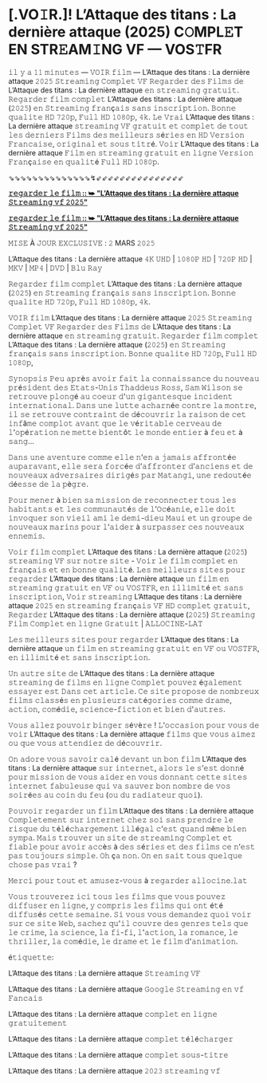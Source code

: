 # [.VO𝙸R.]! L’Attaque des titans : La dernière attaque (2025) C𝙾MPL𝙴T EN STR𝙴AM𝙸NG VF — VOS𝚃FR

𝚒𝚕 𝚢 𝚊 𝟷𝟷 𝚖𝚒𝚗𝚞𝚝𝚎𝚜 — 𝚅𝙾𝙸𝚁 𝚏𝚒𝚕𝚖 — L’Attaque des titans : La dernière attaque 𝟸𝟶𝟸𝟻 𝚂𝚝𝚛𝚎𝚊𝚖𝚒𝚗𝚐 𝙲𝚘𝚖𝚙𝚕𝚎𝚝 𝚅𝙵 𝚁𝚎𝚐𝚊𝚛𝚍𝚎𝚛 𝚍𝚎𝚜 𝙵𝚒𝚕𝚖𝚜 𝚍𝚎 L’Attaque des titans : La dernière attaque 𝚎𝚗 𝚜𝚝𝚛𝚎𝚊𝚖𝚒𝚗𝚐 𝚐𝚛𝚊𝚝𝚞𝚒𝚝. 𝚁𝚎𝚐𝚊𝚛𝚍𝚎𝚛 𝚏𝚒𝚕𝚖 𝚌𝚘𝚖𝚙𝚕𝚎𝚝 L’Attaque des titans : La dernière attaque (𝟸𝟶𝟸𝟻) 𝚎𝚗 𝚂𝚝𝚛𝚎𝚊𝚖𝚒𝚗𝚐 𝚏𝚛𝚊𝚗ç𝚊𝚒𝚜 𝚜𝚊𝚗𝚜 𝚒𝚗𝚜𝚌𝚛𝚒𝚙𝚝𝚒𝚘𝚗. 𝙱𝚘𝚗𝚗𝚎 𝚚𝚞𝚊𝚕𝚒𝚝𝚎 𝙷𝙳 𝟽𝟸𝟶𝚙, 𝙵𝚞𝚕𝚕 𝙷𝙳 𝟷𝟶𝟾𝟶𝚙, 𝟺𝚔. 𝙻𝚎 𝚅𝚛𝚊𝚒 L’Attaque des titans : La dernière attaque 𝚜𝚝𝚛𝚎𝚊𝚖𝚒𝚗𝚐 𝚅𝙵 𝚐𝚛𝚊𝚝𝚞𝚒𝚝 𝚎𝚝 𝚌𝚘𝚖𝚙𝚕𝚎𝚝 𝚍𝚎 𝚝𝚘𝚞𝚝 𝚕𝚎𝚜 𝚍𝚎𝚛𝚗𝚒𝚎𝚛𝚜 𝙵𝚒𝚕𝚖𝚜 𝚍𝚎𝚜 𝚖𝚎𝚒𝚕𝚕𝚎𝚞𝚛𝚜 𝚜é𝚛𝚒𝚎𝚜 𝚎𝚗 𝙷𝙳 𝚅𝚎𝚛𝚜𝚒𝚘𝚗 𝙵𝚛𝚊𝚗𝚌𝚊𝚒𝚜𝚎, 𝚘𝚛𝚒𝚐𝚒𝚗𝚊𝚕 𝚎𝚝 𝚜𝚘𝚞𝚜 𝚝𝚒𝚝𝚛é. 𝚅𝚘𝚒𝚛 L’Attaque des titans : La dernière attaque 𝙵𝚒𝚕𝚖 𝚎𝚗 𝚜𝚝𝚛𝚎𝚊𝚖𝚒𝚗𝚐 𝚐𝚛𝚊𝚝𝚞𝚒𝚝 𝚎𝚗 𝚕𝚒𝚐𝚗𝚎 𝚅𝚎𝚛𝚜𝚒𝚘𝚗 𝙵𝚛𝚊𝚗ç𝚊𝚒𝚜𝚎 𝚎𝚗 𝚚𝚞𝚊𝚕𝚒𝚝é 𝙵𝚞𝚕𝚕 𝙷𝙳 𝟷𝟶𝟾𝟶𝚙.

⇘⇘⇘⇘⇘⇘⇘⇘⇘⇘⇘⇘⇘⇘↯⇙⇙⇙⇙⇙⇙⇙⇙⇙⇙⇙⇙⇙⇙⇙

**[𝚛𝚎𝚐𝚊𝚛𝚍𝚎𝚛 𝚕𝚎 𝚏𝚒𝚕𝚖 :: ➥ "L’Attaque des titans : La dernière attaque 𝚂𝚝𝚛𝚎𝚊𝚖𝚒𝚗𝚐 𝚟𝚏 𝟸𝟶𝟸𝟻"](https://t.co/u1qXQhO9ps)**

**[𝚛𝚎𝚐𝚊𝚛𝚍𝚎𝚛 𝚕𝚎 𝚏𝚒𝚕𝚖 :: ➥ "L’Attaque des titans : La dernière attaque 𝚂𝚝𝚛𝚎𝚊𝚖𝚒𝚗𝚐 𝚟𝚏 𝟸𝟶𝟸𝟻"](https://t.co/u1qXQhO9ps)**

𝙼𝙸𝚂𝙴 À 𝙹𝙾𝚄𝚁 𝙴𝚇𝙲𝙻𝚄𝚂𝙸𝚅𝙴 : 𝟸 MARS 𝟸𝟶𝟸𝟻

L’Attaque des titans : La dernière attaque 𝟺𝙺 𝚄𝙷𝙳 | 𝟷𝟶𝟾𝟶𝙿 𝙷𝙳 | 𝟽𝟸𝟶𝙿 𝙷𝙳 | 𝙼𝙺𝚅 | 𝙼𝙿𝟺 | 𝙳𝚅𝙳 | 𝙱𝚕𝚞 𝚁𝚊𝚢

𝚁𝚎𝚐𝚊𝚛𝚍𝚎𝚛 𝚏𝚒𝚕𝚖 𝚌𝚘𝚖𝚙𝚕𝚎𝚝 L’Attaque des titans : La dernière attaque (𝟸𝟶𝟸𝟻) 𝚎𝚗 𝚂𝚝𝚛𝚎𝚊𝚖𝚒𝚗𝚐 𝚏𝚛𝚊𝚗ç𝚊𝚒𝚜 𝚜𝚊𝚗𝚜 𝚒𝚗𝚜𝚌𝚛𝚒𝚙𝚝𝚒𝚘𝚗. 𝙱𝚘𝚗𝚗𝚎 𝚚𝚞𝚊𝚕𝚒𝚝𝚎 𝙷𝙳 𝟽𝟸𝟶𝚙, 𝙵𝚞𝚕𝚕 𝙷𝙳 𝟷𝟶𝟾𝟶𝚙, 𝟺𝚔.

𝚅𝙾𝙸𝚁 𝚏𝚒𝚕𝚖 L’Attaque des titans : La dernière attaque 𝟸𝟶𝟸𝟻 𝚂𝚝𝚛𝚎𝚊𝚖𝚒𝚗𝚐 𝙲𝚘𝚖𝚙𝚕𝚎𝚝 𝚅𝙵 𝚁𝚎𝚐𝚊𝚛𝚍𝚎𝚛 𝚍𝚎𝚜 𝙵𝚒𝚕𝚖𝚜 𝚍𝚎 L’Attaque des titans : La dernière attaque 𝚎𝚗 𝚜𝚝𝚛𝚎𝚊𝚖𝚒𝚗𝚐 𝚐𝚛𝚊𝚝𝚞𝚒𝚝. 𝚁𝚎𝚐𝚊𝚛𝚍𝚎𝚛 𝚏𝚒𝚕𝚖 𝚌𝚘𝚖𝚙𝚕𝚎𝚝 L’Attaque des titans : La dernière attaque (𝟸𝟶𝟸𝟻) 𝚎𝚗 𝚂𝚝𝚛𝚎𝚊𝚖𝚒𝚗𝚐 𝚏𝚛𝚊𝚗ç𝚊𝚒𝚜 𝚜𝚊𝚗𝚜 𝚒𝚗𝚜𝚌𝚛𝚒𝚙𝚝𝚒𝚘𝚗. 𝙱𝚘𝚗𝚗𝚎 𝚚𝚞𝚊𝚕𝚒𝚝𝚎 𝙷𝙳 𝟽𝟸𝟶𝚙, 𝙵𝚞𝚕𝚕 𝙷𝙳 𝟷𝟶𝟾𝟶𝚙,

𝚂𝚢𝚗𝚘𝚙𝚜𝚒𝚜 𝙿𝚎𝚞 𝚊𝚙𝚛è𝚜 𝚊𝚟𝚘𝚒𝚛 𝚏𝚊𝚒𝚝 𝚕𝚊 𝚌𝚘𝚗𝚗𝚊𝚒𝚜𝚜𝚊𝚗𝚌𝚎 𝚍𝚞 𝚗𝚘𝚞𝚟𝚎𝚊𝚞 𝚙𝚛é𝚜𝚒𝚍𝚎𝚗𝚝 𝚍𝚎𝚜 𝙴𝚝𝚊𝚝𝚜-𝚄𝚗𝚒𝚜 𝚃𝚑𝚊𝚍𝚍𝚎𝚞𝚜 𝚁𝚘𝚜𝚜, 𝚂𝚊𝚖 𝚆𝚒𝚕𝚜𝚘𝚗 𝚜𝚎 𝚛𝚎𝚝𝚛𝚘𝚞𝚟𝚎 𝚙𝚕𝚘𝚗𝚐é 𝚊𝚞 𝚌𝚘𝚎𝚞𝚛 𝚍'𝚞𝚗 𝚐𝚒𝚐𝚊𝚗𝚝𝚎𝚜𝚚𝚞𝚎 𝚒𝚗𝚌𝚒𝚍𝚎𝚗𝚝 𝚒𝚗𝚝𝚎𝚛𝚗𝚊𝚝𝚒𝚘𝚗𝚊𝚕. 𝙳𝚊𝚗𝚜 𝚞𝚗𝚎 𝚕𝚞𝚝𝚝𝚎 𝚊𝚌𝚑𝚊𝚛𝚗é𝚎 𝚌𝚘𝚗𝚝𝚛𝚎 𝚕𝚊 𝚖𝚘𝚗𝚝𝚛𝚎, 𝚒𝚕 𝚜𝚎 𝚛𝚎𝚝𝚛𝚘𝚞𝚟𝚎 𝚌𝚘𝚗𝚝𝚛𝚊𝚒𝚗𝚝 𝚍𝚎 𝚍é𝚌𝚘𝚞𝚟𝚛𝚒𝚛 𝚕𝚊 𝚛𝚊𝚒𝚜𝚘𝚗 𝚍𝚎 𝚌𝚎𝚝 𝚒𝚗𝚏â𝚖𝚎 𝚌𝚘𝚖𝚙𝚕𝚘𝚝 𝚊𝚟𝚊𝚗𝚝 𝚚𝚞𝚎 𝚕𝚎 𝚟é𝚛𝚒𝚝𝚊𝚋𝚕𝚎 𝚌𝚎𝚛𝚟𝚎𝚊𝚞 𝚍𝚎 𝚕’𝚘𝚙é𝚛𝚊𝚝𝚒𝚘𝚗 𝚗𝚎 𝚖𝚎𝚝𝚝𝚎 𝚋𝚒𝚎𝚗𝚝ô𝚝 𝚕𝚎 𝚖𝚘𝚗𝚍𝚎 𝚎𝚗𝚝𝚒𝚎𝚛 à 𝚏𝚎𝚞 𝚎𝚝 à 𝚜𝚊𝚗𝚐…

𝙳𝚊𝚗𝚜 𝚞𝚗𝚎 𝚊𝚟𝚎𝚗𝚝𝚞𝚛𝚎 𝚌𝚘𝚖𝚖𝚎 𝚎𝚕𝚕𝚎 𝚗’𝚎𝚗 𝚊 𝚓𝚊𝚖𝚊𝚒𝚜 𝚊𝚏𝚏𝚛𝚘𝚗𝚝é𝚎 𝚊𝚞𝚙𝚊𝚛𝚊𝚟𝚊𝚗𝚝, 𝚎𝚕𝚕𝚎 𝚜𝚎𝚛𝚊 𝚏𝚘𝚛𝚌é𝚎 𝚍’𝚊𝚏𝚏𝚛𝚘𝚗𝚝𝚎𝚛 𝚍’𝚊𝚗𝚌𝚒𝚎𝚗𝚜 𝚎𝚝 𝚍𝚎 𝚗𝚘𝚞𝚟𝚎𝚊𝚞𝚡 𝚊𝚍𝚟𝚎𝚛𝚜𝚊𝚒𝚛𝚎𝚜 𝚍𝚒𝚛𝚒𝚐é𝚜 𝚙𝚊𝚛 𝙼𝚊𝚝𝚊𝚗𝚐𝚒, 𝚞𝚗𝚎 𝚛𝚎𝚍𝚘𝚞𝚝é𝚎 𝚍é𝚎𝚜𝚜𝚎 𝚍𝚎 𝚕𝚊 𝚙è𝚐𝚛𝚎.

𝙿𝚘𝚞𝚛 𝚖𝚎𝚗𝚎𝚛 à 𝚋𝚒𝚎𝚗 𝚜𝚊 𝚖𝚒𝚜𝚜𝚒𝚘𝚗 𝚍𝚎 𝚛𝚎𝚌𝚘𝚗𝚗𝚎𝚌𝚝𝚎𝚛 𝚝𝚘𝚞𝚜 𝚕𝚎𝚜 𝚑𝚊𝚋𝚒𝚝𝚊𝚗𝚝𝚜 𝚎𝚝 𝚕𝚎𝚜 𝚌𝚘𝚖𝚖𝚞𝚗𝚊𝚞𝚝é𝚜 𝚍𝚎 𝚕’𝙾𝚌é𝚊𝚗𝚒𝚎, 𝚎𝚕𝚕𝚎 𝚍𝚘𝚒𝚝 𝚒𝚗𝚟𝚘𝚚𝚞𝚎𝚛 𝚜𝚘𝚗 𝚟𝚒𝚎𝚒𝚕 𝚊𝚖𝚒 𝚕𝚎 𝚍𝚎𝚖𝚒-𝚍𝚒𝚎𝚞 𝙼𝚊𝚞𝚒 𝚎𝚝 𝚞𝚗 𝚐𝚛𝚘𝚞𝚙𝚎 𝚍𝚎 𝚗𝚘𝚞𝚟𝚎𝚊𝚞𝚡 𝚖𝚊𝚛𝚒𝚗𝚜 𝚙𝚘𝚞𝚛 𝚕’𝚊𝚒𝚍𝚎𝚛 à 𝚜𝚞𝚛𝚙𝚊𝚜𝚜𝚎𝚛 𝚌𝚎𝚜 𝚗𝚘𝚞𝚟𝚎𝚊𝚞𝚡 𝚎𝚗𝚗𝚎𝚖𝚒𝚜.

𝚅𝚘𝚒𝚛 𝚏𝚒𝚕𝚖 𝚌𝚘𝚖𝚙𝚕𝚎𝚝 L’Attaque des titans : La dernière attaque (𝟸𝟶𝟸𝟻) 𝚜𝚝𝚛𝚎𝚊𝚖𝚒𝚗𝚐 𝚅𝙵 𝚜𝚞𝚛 𝚗𝚘𝚝𝚛𝚎 𝚜𝚒𝚝𝚎 - 𝚅𝚘𝚒𝚛 𝚕𝚎 𝚏𝚒𝚕𝚖 𝚌𝚘𝚖𝚙𝚕𝚎𝚝 𝚎𝚗 𝚏𝚛𝚊𝚗ç𝚊𝚒𝚜 𝚎𝚝 𝚎𝚗 𝚋𝚘𝚗𝚗𝚎 𝚚𝚞𝚊𝚕𝚒𝚝é. 𝙻𝚎𝚜 𝚖𝚎𝚒𝚕𝚕𝚎𝚞𝚛𝚜 𝚜𝚒𝚝𝚎𝚜 𝚙𝚘𝚞𝚛 𝚛𝚎𝚐𝚊𝚛𝚍𝚎𝚛 L’Attaque des titans : La dernière attaque 𝚞𝚗 𝚏𝚒𝚕𝚖 𝚎𝚗 𝚜𝚝𝚛𝚎𝚊𝚖𝚒𝚗𝚐 𝚐𝚛𝚊𝚝𝚞𝚒𝚝 𝚎𝚗 𝚅𝙵 𝚘𝚞 𝚅𝙾𝚂𝚃𝙵𝚁, 𝚎𝚗 𝚒𝚕𝚕𝚒𝚖𝚒𝚝é 𝚎𝚝 𝚜𝚊𝚗𝚜 𝚒𝚗𝚜𝚌𝚛𝚒𝚙𝚝𝚒𝚘𝚗, 𝚅𝚘𝚒𝚛 𝚜𝚝𝚛𝚎𝚊𝚖𝚒𝚗𝚐 L’Attaque des titans : La dernière attaque 𝟸𝟶𝟸𝟻 𝚎𝚗 𝚜𝚝𝚛𝚎𝚊𝚖𝚒𝚗𝚐 𝚏𝚛𝚊𝚗ç𝚊𝚒𝚜 𝚅𝙵 𝙷𝙳 𝚌𝚘𝚖𝚙𝚕𝚎𝚝 𝚐𝚛𝚊𝚝𝚞𝚒𝚝, 𝚁𝚎𝚐𝚊𝚛𝚍𝚎𝚛 L’Attaque des titans : La dernière attaque (𝟸𝟶𝟸𝟻) 𝚂𝚝𝚛𝚎𝚊𝚖𝚒𝚗𝚐 𝙵𝚒𝚕𝚖 𝙲𝚘𝚖𝚙𝚕𝚎𝚝 𝚎𝚗 𝚕𝚒𝚐𝚗𝚎 𝙶𝚛𝚊𝚝𝚞𝚒𝚝 | 𝙰𝙻𝙻𝙾𝙲𝙸𝙽𝙴-𝙻𝙰𝚃

𝙻𝚎𝚜 𝚖𝚎𝚒𝚕𝚕𝚎𝚞𝚛𝚜 𝚜𝚒𝚝𝚎𝚜 𝚙𝚘𝚞𝚛 𝚛𝚎𝚐𝚊𝚛𝚍𝚎𝚛 L’Attaque des titans : La dernière attaque 𝚞𝚗 𝚏𝚒𝚕𝚖 𝚎𝚗 𝚜𝚝𝚛𝚎𝚊𝚖𝚒𝚗𝚐 𝚐𝚛𝚊𝚝𝚞𝚒𝚝 𝚎𝚗 𝚅𝙵 𝚘𝚞 𝚅𝙾𝚂𝚃𝙵𝚁, 𝚎𝚗 𝚒𝚕𝚕𝚒𝚖𝚒𝚝é 𝚎𝚝 𝚜𝚊𝚗𝚜 𝚒𝚗𝚜𝚌𝚛𝚒𝚙𝚝𝚒𝚘𝚗.

𝚄𝚗 𝚊𝚞𝚝𝚛𝚎 𝚜𝚒𝚝𝚎 𝚍𝚎 L’Attaque des titans : La dernière attaque 𝚜𝚝𝚛𝚎𝚊𝚖𝚒𝚗𝚐 𝚍𝚎 𝚏𝚒𝚕𝚖𝚜 𝚎𝚗 𝚕𝚒𝚐𝚗𝚎 𝙲𝚘𝚖𝚙𝚕𝚎𝚝 𝚙𝚘𝚞𝚟𝚎𝚣 é𝚐𝚊𝚕𝚎𝚖𝚎𝚗𝚝 𝚎𝚜𝚜𝚊𝚢𝚎𝚛 𝚎𝚜𝚝 𝙳𝚊𝚗𝚜 𝚌𝚎𝚝 𝚊𝚛𝚝𝚒𝚌𝚕𝚎. 𝙲𝚎 𝚜𝚒𝚝𝚎 𝚙𝚛𝚘𝚙𝚘𝚜𝚎 𝚍𝚎 𝚗𝚘𝚖𝚋𝚛𝚎𝚞𝚡 𝚏𝚒𝚕𝚖𝚜 𝚌𝚕𝚊𝚜𝚜é𝚜 𝚎𝚗 𝚙𝚕𝚞𝚜𝚒𝚎𝚞𝚛𝚜 𝚌𝚊𝚝é𝚐𝚘𝚛𝚒𝚎𝚜 𝚌𝚘𝚖𝚖𝚎 𝚍𝚛𝚊𝚖𝚎, 𝚊𝚌𝚝𝚒𝚘𝚗, 𝚌𝚘𝚖é𝚍𝚒𝚎, 𝚜𝚌𝚒𝚎𝚗𝚌𝚎-𝚏𝚒𝚌𝚝𝚒𝚘𝚗 𝚎𝚝 𝚋𝚒𝚎𝚗 𝚍'𝚊𝚞𝚝𝚛𝚎𝚜.

𝚅𝚘𝚞𝚜 𝚊𝚕𝚕𝚎𝚣 𝚙𝚘𝚞𝚟𝚘𝚒𝚛 𝚋𝚒𝚗𝚐𝚎𝚛 𝚜é𝚟è𝚛𝚎 ! 𝙻’𝚘𝚌𝚌𝚊𝚜𝚒𝚘𝚗 𝚙𝚘𝚞𝚛 𝚟𝚘𝚞𝚜 𝚍𝚎 𝚟𝚘𝚒𝚛 L’Attaque des titans : La dernière attaque 𝚏𝚒𝚕𝚖𝚜 𝚚𝚞𝚎 𝚟𝚘𝚞𝚜 𝚊𝚒𝚖𝚎𝚣 𝚘𝚞 𝚚𝚞𝚎 𝚟𝚘𝚞𝚜 𝚊𝚝𝚝𝚎𝚗𝚍𝚒𝚎𝚣 𝚍𝚎 𝚍é𝚌𝚘𝚞𝚟𝚛𝚒𝚛.

𝙾𝚗 𝚊𝚍𝚘𝚛𝚎 𝚟𝚘𝚞𝚜 𝚜𝚊𝚟𝚘𝚒𝚛 𝚌𝚊𝚕é 𝚍𝚎𝚟𝚊𝚗𝚝 𝚞𝚗 𝚋𝚘𝚗 𝚏𝚒𝚕𝚖 L’Attaque des titans : La dernière attaque 𝚜𝚞𝚛 𝚒𝚗𝚝𝚎𝚛𝚗𝚎𝚝, 𝚊𝚕𝚘𝚛𝚜 𝚕𝚎 𝚜’𝚎𝚜𝚝 𝚍𝚘𝚗𝚗é 𝚙𝚘𝚞𝚛 𝚖𝚒𝚜𝚜𝚒𝚘𝚗 𝚍𝚎 𝚟𝚘𝚞𝚜 𝚊𝚒𝚍𝚎𝚛 𝚎𝚗 𝚟𝚘𝚞𝚜 𝚍𝚘𝚗𝚗𝚊𝚗𝚝 𝚌𝚎𝚝𝚝𝚎 𝚜𝚒𝚝𝚎𝚜 𝚒𝚗𝚝𝚎𝚛𝚗𝚎𝚝 𝚏𝚊𝚋𝚞𝚕𝚎𝚞𝚜𝚎 𝚚𝚞𝚒 𝚟𝚊 𝚜𝚊𝚞𝚟𝚎𝚛 𝚋𝚘𝚗 𝚗𝚘𝚖𝚋𝚛𝚎 𝚍𝚎 𝚟𝚘𝚜 𝚜𝚘𝚒𝚛é𝚎𝚜 𝚊𝚞 𝚌𝚘𝚒𝚗 𝚍𝚞 𝚏𝚎𝚞 (𝚘𝚞 𝚍𝚞 𝚛𝚊𝚍𝚒𝚊𝚝𝚎𝚞𝚛 𝚚𝚞𝚘𝚒).

𝙿𝚘𝚞𝚟𝚘𝚒𝚛 𝚛𝚎𝚐𝚊𝚛𝚍𝚎𝚛 𝚞𝚗 𝚏𝚒𝚕𝚖 L’Attaque des titans : La dernière attaque 𝙲𝚘𝚖𝚙𝚕𝚎𝚝𝚎𝚖𝚎𝚗𝚝 𝚜𝚞𝚛 𝚒𝚗𝚝𝚎𝚛𝚗𝚎𝚝 𝚌𝚑𝚎𝚣 𝚜𝚘𝚒 𝚜𝚊𝚗𝚜 𝚙𝚛𝚎𝚗𝚍𝚛𝚎 𝚕𝚎 𝚛𝚒𝚜𝚚𝚞𝚎 𝚍𝚞 𝚝é𝚕é𝚌𝚑𝚊𝚛𝚐𝚎𝚖𝚎𝚗𝚝 𝚒𝚕𝚕é𝚐𝚊𝚕 𝚌’𝚎𝚜𝚝 𝚚𝚞𝚊𝚗𝚍 𝚖ê𝚖𝚎 𝚋𝚒𝚎𝚗 𝚜𝚢𝚖𝚙𝚊. 𝙼𝚊𝚒𝚜 𝚝𝚛𝚘𝚞𝚟𝚎𝚛 𝚞𝚗 𝚜𝚒𝚝𝚎 𝚍𝚎 𝚜𝚝𝚛𝚎𝚊𝚖𝚒𝚗𝚐 𝙲𝚘𝚖𝚙𝚕𝚎𝚝 𝚎𝚝 𝚏𝚒𝚊𝚋𝚕𝚎 𝚙𝚘𝚞𝚛 𝚊𝚟𝚘𝚒𝚛 𝚊𝚌𝚌è𝚜 à 𝚍𝚎𝚜 𝚜é𝚛𝚒𝚎𝚜 𝚎𝚝 𝚍𝚎𝚜 𝚏𝚒𝚕𝚖𝚜 𝚌𝚎 𝚗’𝚎𝚜𝚝 𝚙𝚊𝚜 𝚝𝚘𝚞𝚓𝚘𝚞𝚛𝚜 𝚜𝚒𝚖𝚙𝚕𝚎. 𝙾𝚑 ç𝚊 𝚗𝚘𝚗. 𝙾𝚗 𝚎𝚗 𝚜𝚊𝚒𝚝 𝚝𝚘𝚞𝚜 𝚚𝚞𝚎𝚕𝚚𝚞𝚎 𝚌𝚑𝚘𝚜𝚎 𝚙𝚊𝚜 𝚟𝚛𝚊𝚒 ?

𝙼𝚎𝚛𝚌𝚒 𝚙𝚘𝚞𝚛 𝚝𝚘𝚞𝚝 𝚎𝚝 𝚊𝚖𝚞𝚜𝚎𝚣-𝚟𝚘𝚞𝚜 à 𝚛𝚎𝚐𝚊𝚛𝚍𝚎𝚛 𝚊𝚕𝚕𝚘𝚌𝚒𝚗𝚎.𝚕𝚊𝚝

𝚅𝚘𝚞𝚜 𝚝𝚛𝚘𝚞𝚟𝚎𝚛𝚎𝚣 𝚒𝚌𝚒 𝚝𝚘𝚞𝚜 𝚕𝚎𝚜 𝚏𝚒𝚕𝚖𝚜 𝚚𝚞𝚎 𝚟𝚘𝚞𝚜 𝚙𝚘𝚞𝚟𝚎𝚣 𝚍𝚒𝚏𝚏𝚞𝚜𝚎𝚛 𝚎𝚗 𝚕𝚒𝚐𝚗𝚎, 𝚢 𝚌𝚘𝚖𝚙𝚛𝚒𝚜 𝚕𝚎𝚜 𝚏𝚒𝚕𝚖𝚜 𝚚𝚞𝚒 𝚘𝚗𝚝 é𝚝é 𝚍𝚒𝚏𝚏𝚞𝚜é𝚜 𝚌𝚎𝚝𝚝𝚎 𝚜𝚎𝚖𝚊𝚒𝚗𝚎. 𝚂𝚒 𝚟𝚘𝚞𝚜 𝚟𝚘𝚞𝚜 𝚍𝚎𝚖𝚊𝚗𝚍𝚎𝚣 𝚚𝚞𝚘𝚒 𝚟𝚘𝚒𝚛 𝚜𝚞𝚛 𝚌𝚎 𝚜𝚒𝚝𝚎 𝚆𝚎𝚋, 𝚜𝚊𝚌𝚑𝚎𝚣 𝚚𝚞'𝚒𝚕 𝚌𝚘𝚞𝚟𝚛𝚎 𝚍𝚎𝚜 𝚐𝚎𝚗𝚛𝚎𝚜 𝚝𝚎𝚕𝚜 𝚚𝚞𝚎 𝚕𝚎 𝚌𝚛𝚒𝚖𝚎, 𝚕𝚊 𝚜𝚌𝚒𝚎𝚗𝚌𝚎, 𝚕𝚊 𝚏𝚒-𝚏𝚒, 𝚕'𝚊𝚌𝚝𝚒𝚘𝚗, 𝚕𝚊 𝚛𝚘𝚖𝚊𝚗𝚌𝚎, 𝚕𝚎 𝚝𝚑𝚛𝚒𝚕𝚕𝚎𝚛, 𝚕𝚊 𝚌𝚘𝚖é𝚍𝚒𝚎, 𝚕𝚎 𝚍𝚛𝚊𝚖𝚎 𝚎𝚝 𝚕𝚎 𝚏𝚒𝚕𝚖 𝚍'𝚊𝚗𝚒𝚖𝚊𝚝𝚒𝚘𝚗.

é𝚝𝚒𝚚𝚞𝚎𝚝𝚝𝚎:

L’Attaque des titans : La dernière attaque 𝚂𝚝𝚛𝚎𝚊𝚖𝚒𝚗𝚐 𝚅𝙵

L’Attaque des titans : La dernière attaque 𝙶𝚘𝚘𝚐𝚕𝚎 𝚂𝚝𝚛𝚎𝚊𝚖𝚒𝚗𝚐 𝚎𝚗 𝚟𝚏 𝙵𝚊𝚗𝚌𝚊𝚒𝚜

L’Attaque des titans : La dernière attaque 𝚌𝚘𝚖𝚙𝚕𝚎𝚝 𝚎𝚗 𝚕𝚒𝚐𝚗𝚎 𝚐𝚛𝚊𝚝𝚞𝚒𝚝𝚎𝚖𝚎𝚗𝚝

L’Attaque des titans : La dernière attaque 𝚌𝚘𝚖𝚙𝚕𝚎𝚝 𝚝é𝚕é𝚌𝚑𝚊𝚛𝚐𝚎𝚛

L’Attaque des titans : La dernière attaque 𝚌𝚘𝚖𝚙𝚕𝚎𝚝 𝚜𝚘𝚞𝚜-𝚝𝚒𝚝𝚛𝚎

L’Attaque des titans : La dernière attaque 𝟸𝟶𝟸𝟹 𝚜𝚝𝚛𝚎𝚊𝚖𝚒𝚗𝚐 𝚟𝚏
